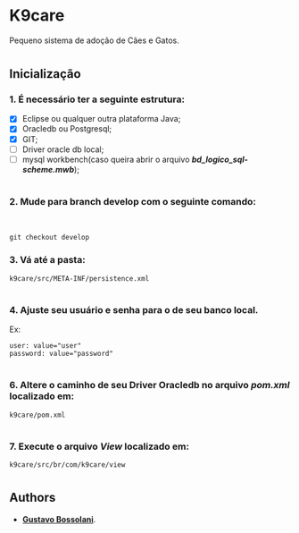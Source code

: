 # K9care
<p>
  Pequeno sistema de adoção de Cães e Gatos.
</p>

#

<h2>Inicialização</h2>

<h3>1. É necessário ter a seguinte estrutura:</h3>

- [X] Eclipse ou qualquer outra plataforma Java;
- [X] Oracledb ou Postgresql;
- [X] GIT;
- [ ] Driver oracle db local;
- [ ] mysql workbench(caso queira abrir o arquivo <b><em>bd_logico_sql-scheme.mwb</em></b>);

#

<h3>2. Mude para branch develop com o seguinte comando:</h3>
<br>

```
git checkout develop
```

<h3>3. Vá até a pasta:</h3>

```
k9care/src/META-INF/persistence.xml
``` 
#

<h3>4. Ajuste seu usuário e senha para o de seu banco local.</h3>
<p>Ex:</p>

```
user: value="user"
password: value="password"
``` 

#

<h3>6. Altere o caminho de seu Driver Oracledb no arquivo <em>pom.xml</em> localizado em:</h3>

```
k9care/pom.xml
``` 

#

<h3>7. Execute o arquivo  <em>View</em> localizado em:</h3>

```
k9care/src/br/com/k9care/view
``` 
#

  ## Authors
  
  * **[Gustavo Bossolani](http://github.com/gustavo-bossolani)**.
